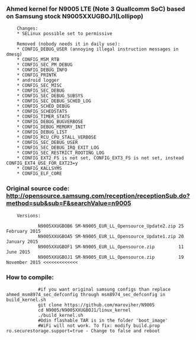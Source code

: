 ### Ahmed kernel for N9005 LTE (Note 3 Quallcomm SoC) based on Samsung stock N9005XXUGBOJ1(Lollipop)
		Changes:
		* SELinux possible set to permissive
		
		Removed (nobody needs it in daily use):
		* CONFIG_DEBUG_USER (annoying illegal instruction messages in dmesg)
		* CONFIG_MSM_RTB
		* CONFIG_SEC_PM_DEBUG
		* CONFIG_DEBUG_INFO
		* CONFIG_PRINTK
		* android logger
		* CONFIG_SEC_MISC
		* CONFIG_SEC_DEBUG
		* CONFIG_SEC_DEBUG_SUBSYS
		* CONFIG_SEC_DEBUG_SCHED_LOG
		* CONFIG_SCHED_DEBUG
		* CONFIG_SCHEDSTATS
		* CONFIG_TIMER_STATS
		* CONFIG_DEBUG_BUGVERBOSE
		* CONFIG_DEBUG_MEMORY_INIT
		* CONFIG_DEBUG_LIST
		* CONFIG_RCU_CPU_STALL_VERBOSE
		* CONFIG_SEC_DEBUG_USER
		* CONFIG_SEC_DEBUG_IRQ_EXIT_LOG
		* CONFIG_SEC_RESTRICT_ROOTING_LOG
		* CONFIG_EXT2_FS is not set, CONFIG_EXT3_FS is not set, instead CONFIG_EXT4_USE_FOR_EXT23=y
		* CONFIG_KALLSYMS
		* CONFIG_ELF_CORE

### Original source code: http://opensource.samsung.com/reception/receptionSub.do?method=sub&sub=F&searchValue=n9005
		Versions:

				N9005XXUGBOB6 SM-N9005_EUR_LL_Opensource_Update2.zip 25 February 2015
				N9005XXUGBOA5 SM-N9005_EUR_LL_Opensource_Update1.zip 20 January 2015
				N9005XXUGBOF1 SM-N9005_EUR_LL_Opensource.zip         11 June 2015
				N9005XXUGBOJ1 SM-N9005_EUR_LL_Opensource.zip         19 November 2015 <<<<<<<<<<<<<
				
### How to compile:
				#if you want original samsung configs than replace ahmed_msm8974_sec_defconfig through msm8974_sec_defconfig in build_kernel.sh
				git clone https://github.com/maroviher/N9005
				cd N9005/N9005XXUGBOJ1/linux_kernel
				./build_kernel.sh
				#Odin flashable TAR is in the folder 'boot_image'
				#WiFi will not work. To fix: modify build.prop ro.securestorage.support=true - Change to false and reboot
